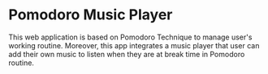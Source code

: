 # Pomodoro Music Player
  This web application is based on Pomodoro Technique to manage user's working routine. Moreover, this app integrates a music player that user can add their own music to listen when they are at break time in Pomodoro routine.
